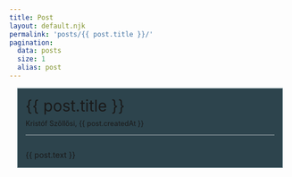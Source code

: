 ```yaml
---
title: Post
layout: default.njk
permalink: 'posts/{{ post.title }}/'
pagination:
  data: posts
  size: 1
  alias: post
---
```


<style>
  #article-container {
    max-width: 1200px;
    min-height: 100vh;
    margin: 0 auto;
    padding: 0 1em;
  }
  #article {
    background: #2D444D;
    padding: 1em;
    border: 1px solid #718990;
    box-shadow: var(--default-shadow);
    margin-bottom: 1em;
  }
  #article > #title {
    font-size: 2em;
    margin-bottom: .25em;
  }
  #article > #date {
    font-size: .9em;
    border-bottom: 2px solid rgba(255, 255, 255, 0.3);
    margin-bottom: 2em;
    padding-bottom: 1em;
  }
</style>

<div id="article-container">
  <div id="article">
    <div id="title">
      {{ post.title }}
    </div>
    <div id="date">Kristóf Szőllősi, {{ post.createdAt }}</div>
    <div id="text">{{ post.text }}</div>
  </div>
</div>
